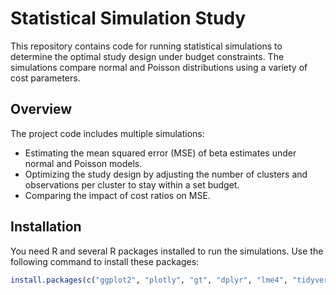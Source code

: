 # Statistical Simulation Study

This repository contains code for running statistical simulations to determine the optimal study design under budget constraints. The simulations compare normal and Poisson distributions using a variety of cost parameters.

## Overview

The project code includes multiple simulations:
- Estimating the mean squared error (MSE) of beta estimates under normal and Poisson models.
- Optimizing the study design by adjusting the number of clusters and observations per cluster to stay within a set budget.
- Comparing the impact of cost ratios on MSE.

## Installation

You need R and several R packages installed to run the simulations. Use the following command to install these packages:

```R
install.packages(c("ggplot2", "plotly", "gt", "dplyr", "lme4", "tidyverse", "parallel", "gridExtra"))
